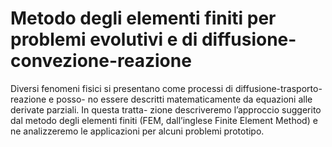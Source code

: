# Metodo degli elementi finiti per problemi evolutivi e di diffusione-convezione-reazione
Diversi fenomeni fisici si presentano come processi di diffusione-trasporto-reazione e posso- no essere descritti matematicamente da equazioni alle derivate parziali. In questa tratta- zione descriveremo l’approccio suggerito dal metodo degli elementi finiti (FEM, dall’inglese Finite Element Method) e ne analizzeremo le applicazioni per alcuni problemi prototipo.
